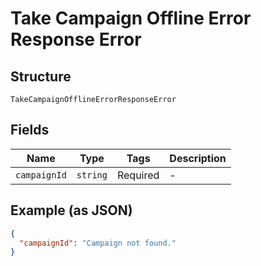 
# Take Campaign Offline Error Response Error

## Structure

`TakeCampaignOfflineErrorResponseError`

## Fields

| Name | Type | Tags | Description |
|  --- | --- | --- | --- |
| `campaignId` | `string` | Required | - |

## Example (as JSON)

```json
{
  "campaignId": "Campaign not found."
}
```

